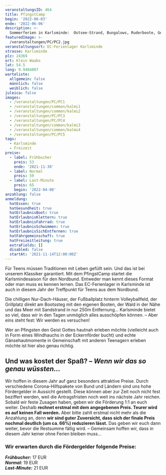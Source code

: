 ```yaml
---
veranstaltungsID: 464
title: PfingstCamp
begin: '2022-06-03'
ende: '2022-06-06'
description: >-
  Sommerferien in Karlsminde:  Ostsee-Strand, Bungalows, Ruderboote, Geländespiele im Wald, Bibel-Geschichten erleben, Fußballplatz, Basteln und Werken, ...
featuredImage: >-
  /veranstaltungen/PC/PC2.jpg
veranstaltungsort: EC-Ferienlager Karlsminde
strasse: Karlsminde
plz: 24369
ort: Klein Waabs
lat: 54.5
long: 9.9484807
warteliste:
  allgemein: false
  männlich: false
  weiblich: false
juleica: false
images:
  - /veranstaltungen/PC/PC1
  - /veranstaltungen/common/kalmi1
  - /veranstaltungen/common/kalmi2
  - /veranstaltungen/PC/PC3
  - /veranstaltungen/PC/PC4
  - /veranstaltungen/common/kalmi3
  - /veranstaltungen/common/kalmi4
  - /veranstaltungen/PC/PC5
tags:
  - Karlsminde
  - Freizeit
preise:
  - label: Frühbucher
    preis: 53
    ende: '2021-11-30'
  - label: Normal
    preis: 59
  - label: Last-Minute
    preis: 65
    begin: '2022-04-08'
anzahlung: false
anmeldung:
  hatEssen: true
  hatGesundheit: true
  hatErlaubnisBoot: true
  hatErlaubnisKlettern: true
  hatErlaubnisFahrrad: true
  hatErlaubnisSchwimmen: true
  hatErlaubnisSichEntfernen: true
  hatFahrgemeinschaft: true
  hatFreizeitleitung: true
  extraFields: []
  disabled: false
  startAt: '2021-11-14T12:00:00Z'
---
```


Für Teens müssen Traditionen mit Leben gefüllt sein. Und das ist bei unserem Klassiker garantiert. Mit dem PfingstCamp startet die Karlsmindesaison für den Nordbund. Entweder man kennt dieses Format oder man muss es kennen lernen. Das EC-Ferienlager in Karlsminde ist auch in diesem Jahr der Treffpunkt für Teens aus dem Nordbund.

Die chilligen Nur-Dach-Häuser, der Fußballplatz hinterm Volleyballfeld, der Grillplatz direkt am Bootssteg mit den eigenen Booten, der Wald in der Nähe und das Meer mit Sandstrand in nur 250m Entfernung… Karlsminde bietet so viel, dass wir in den Tagen unmöglich alles ausschöpfen können. – Aber eins steht fest: Wir werden es versuchen!

Wer an Pfingsten den Geist Gottes hautnah erleben möchte (vielleicht auch in Form eines Windhauchs in der Eckernförder bucht) und echte Gänsehautmomente in Gemeinschaft mit anderen Teenagern erleben möchte ist hier also genau richtig.


<div class="foerdergelder-hinweis">
<v-alert type="info" text tile outlined>
<h2>Und was kostet der Spaß? – <i>Wenn wir das so genau wüssten...</i></h2>

Wir hoffen in diesem Jahr auf ganz besonders attraktive Preise. Durch verschiedene Corona-Hilfspakete von Bund und Ländern sind uns hohe Fördergelder in Aussicht gestellt. Diese können aber zur Zeit noch nicht fest beziffert werden, weil die Antragsfristen noch weit ins nächste Jahr reichen. Sobald wir feste Zusagen haben, geben wir die Förderung 1:1 an euch weiter. Deshalb **rechnet erstmal mit dem angegebenen Preis. Teurer wird es auf keinen Fall werden.** Aber bitte zahlt erstmal nicht mehr als die Anzahlung an, denn **wir sind guter Zuversicht, dass sich der finale Preis nochmal deutlich (um ca. 66%) reduzieren lässt.** Das geben wir euch dann weiter, bevor die Restsumme fällig wird. – Gemeinsam hoffen wir, dass in diesem Jahr keiner ohne Ferien bleiben muss...

### Wir erwarten durch die Fördergelder folgende Preise:  
***Frühbucher:*** 17 EUR  
***Normal:*** 19 EUR  
***Last-Minute:*** 21 EUR
</v-alert>
</div>
